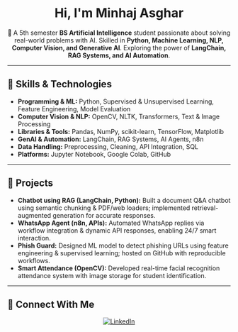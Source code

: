 <h1 align="center">Hi, I'm Minhaj Asghar</h1>

<p align="center">
  🚀 A 5th semester <b>BS Artificial Intelligence</b> student passionate about solving real-world problems with AI.  
  Skilled in <b>Python, Machine Learning, NLP, Computer Vision, and Generative AI</b>.  
  Exploring the power of <b>LangChain, RAG Systems, and AI Automation</b>.
</p>

---

## 🧠 Skills & Technologies  

- **Programming & ML:** Python, Supervised & Unsupervised Learning, Feature Engineering, Model Evaluation  
- **Computer Vision & NLP:** OpenCV, NLTK, Transformers, Text & Image Processing  
- **Libraries & Tools:** Pandas, NumPy, scikit-learn, TensorFlow, Matplotlib  
- **GenAI & Automation:** LangChain, RAG Systems, AI Agents, n8n  
- **Data Handling:** Preprocessing, Cleaning, API Integration, SQL  
- **Platforms:** Jupyter Notebook, Google Colab, GitHub  

---

## 💼 Projects  

- **Chatbot using RAG (LangChain, Python):** Built a document Q&A chatbot using semantic chunking & PDF/web loaders; implemented retrieval-augmented generation for accurate responses.  
- **WhatsApp Agent (n8n, APIs):** Automated WhatsApp replies via workflow integration & dynamic API responses, enabling 24/7 smart interaction.  
- **Phish Guard:** Designed ML model to detect phishing URLs using feature engineering & supervised learning; hosted on GitHub with reproducible workflows.  
- **Smart Attendance (OpenCV):** Developed real-time facial recognition attendance system with image storage for student identification.  

---

## 🔗 Connect With Me  

<p align="center">
  <a href="https://linkedin.com/in/minhajasghar" target="_blank">
    <img src="https://img.shields.io/badge/LinkedIn-0A66C2?style=for-the-badge&logo=linkedin&logoColor=white" alt="LinkedIn"/>
  </a>
